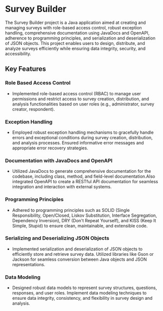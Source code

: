 # Survey Builder

The Survey Builder project is a Java application aimed at creating and managing surveys with role-based access control, robust exception handling, comprehensive documentation using JavaDocs and OpenAPI, adherence to programming principles, and serialization and deserialization of JSON objects. This project enables users to design, distribute, and analyze surveys efficiently while ensuring data integrity, security, and accessibility.

## Key Features

### Role Based Access Control
- Implemented role-based access control (RBAC) to manage user permissions and restrict access to survey creation, distribution, and analysis functionalities based on user roles (e.g., administrator, survey creator, respondent).

### Exception Handling
- Employed robust exception handling mechanisms to gracefully handle errors and exceptional conditions during survey creation, distribution, and analysis processes. Ensured informative error messages and appropriate error recovery strategies.

### Documentation with JavaDocs and OpenAPI
- Utilized JavaDocs to generate comprehensive documentation for the codebase, including class, method, and field-level documentation.Also integrated OpenAPI to create a RESTful API documentation for seamless integration and interaction with external systems.

### Programming Principles
- Adhered to programming principles such as SOLID (Single Responsibility, Open/Closed, Liskov Substitution, Interface Segregation, Dependency Inversion), DRY (Don't Repeat Yourself), and KISS (Keep It Simple, Stupid) to ensure clean, maintainable, and extensible code.

### Serializing and Deserializing JSON Objects
- Implemented serialization and deserialization of JSON objects to efficiently store and retrieve survey data. Utilized libraries like Gson or Jackson for seamless conversion between Java objects and JSON representations.

### Data Modeling
- Designed robust data models to represent survey structures, questions, responses, and user roles. Implement data modeling techniques to ensure data integrity, consistency, and flexibility in survey design and analysis.
